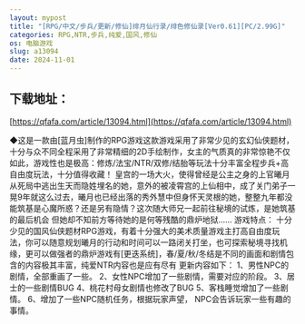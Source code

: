 ```yaml
---
layout: mypost
title: "[RPG/中文/步兵/更新/修仙]绯月仙行录/绯色修仙录[Ver0.61][PC/2.99G]"
categories: RPG,NTR,步兵,纯爱,国风,修仙
os: 电脑游戏
slug: a13094
date: 2024-11-01
---
```


## 下载地址：

[https://qfafa.com/article/13094.html](https://qfafa.com/article/13094.html)

◆这是一款由\[蓝月虫\]制作的RPG游戏这款游戏采用了非常少见的玄幻仙侠题材，十分与众不同全程采用了非常精细的2D手绘制作，女主的气质真的非常惊艳不仅如此，游戏性也是极高：修炼/法宝/NTR/双修/结胎等玩法十分丰富全程步兵+高自由度玩法，十分值得收藏！
皇宫的一场大火，使得曾经是公主之身的上官曦月从死局中逃出生天而隐姓埋名的她，意外的被凌霄宫的上仙相中，成了关门弟子一晃9年就这么过去，曦月也已经出落的秀外慧中但身怀天灵根的她，整整九年都没能筑基是心魔所惑？还是另有隐情？这次随大师兄一起前往秘境的试炼，是她筑基的最后机会
但她却不知前方等待她的是何等残酷的鼎炉地狱……
游戏特点：
十分少见的国风仙侠题材RPG游戏，有着十分强大的美术质量游戏主打高自由度玩法，你可以随意规划曦月的行动和时间可以一路闭关打坐，也可探索秘境寻找机缘，更可以做强者的鼎炉游戏有\[更迭系统\]，春/夏/秋/冬结是不同的画面和剧情包含的内容极其丰富，纯爱NTR内容也是应有尽有
更新内容如下：
1、男性NPC的剧情，全部重画了一些。
2、女性NPC增加了一些剧情，需要对应的阶段。
3、居士的一些剧情BUG
4、桃花村母女剧情也修改了BUG
5、客栈睡觉增加了一些剧情。
6、增加了一些NPC随机任务，根据玩家声望，
NPC会告诉玩家一些有趣的事情。